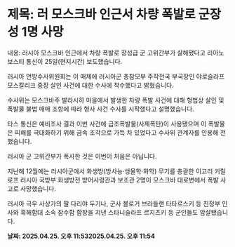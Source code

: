 # **제목: 러 모스크바 인근서 차량 폭발로 군장성 1명 사망**

  내용: 러시아 모스크바 인근에서 차량 폭발로 장성급 군 고위간부가 살해됐다고 리아노보스티 통신이 25일(현지시간) 보도했습니다.

러시아 연방수사위원회는 이 매체에 러시아군 총참모부 주작전국 부국장인 야로슬라프 모스칼리크 중장 살인 사건에 대한 수사에 착수했다고 밝혔습니다.

수사위는 모스크바주 발라시하 마을에서 발생한 차량 폭발 사건에 대해 형법상 살인 및 폭발물 불법 매매 조항에 따라 형사 사건 수사를 시작했다고 설명했습니다.

타스 통신은 예비조사 결과 이번 사건에 급조폭발물(사제폭탄)이 사용됐으며 이 폭발물은 피해를 극대화하기 위해 금속 조각으로 가득 차 있었다고 수사위 관계자를 인용해 전했습니다.

러시아 군 고위간부가 폭사한 것은 이번이 처음은 아닙니다.

지난해 12월에는 러시아군에서 화생방(방사능·생물학·화학) 무기를 총괄한 이고리 키릴로프 러시아 국방부 화생방전 방어사령관과 보조관 2명이 모스크바 대로변에서 폭발 사고로 사망했습니다.

러시아 극우 사상가의 딸 다리야 두기나, 군사 블로거 브라들랜 타타르스키 등 친정부 인사와 흑해함대 소속 잠수함 함장을 지낸 스타니슬라프 르지츠키 등 군인들도 암살됐습니다.

  **날짜: 2025.04.25. 오후 11:532025.04.25. 오후 11:54**